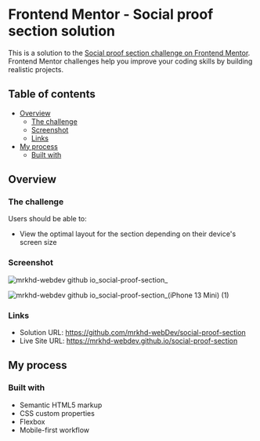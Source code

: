 # Frontend Mentor - Social proof section solution

This is a solution to the [Social proof section challenge on Frontend Mentor](https://www.frontendmentor.io/challenges/social-proof-section-6e0qTv_bA). Frontend Mentor challenges help you improve your coding skills by building realistic projects. 

## Table of contents

- [Overview](#overview)
  - [The challenge](#the-challenge)
  - [Screenshot](#screenshot)
  - [Links](#links)
- [My process](#my-process)
  - [Built with](#built-with)

## Overview

### The challenge

Users should be able to:

- View the optimal layout for the section depending on their device's screen size

### Screenshot
![mrkhd-webdev github io_social-proof-section_](https://user-images.githubusercontent.com/85605446/204590188-20eb8ee6-660c-4a41-9cdc-cd9c3cfc7fb9.png)

![mrkhd-webdev github io_social-proof-section_(iPhone 13 Mini) (1)](https://user-images.githubusercontent.com/85605446/204591974-3342622f-8e1e-4fef-a204-6fc0e19e34bb.png)


### Links

- Solution URL: https://github.com/mrkhd-webDev/social-proof-section
- Live Site URL: https://mrkhd-webdev.github.io/social-proof-section

## My process

### Built with

- Semantic HTML5 markup
- CSS custom properties
- Flexbox
- Mobile-first workflow
